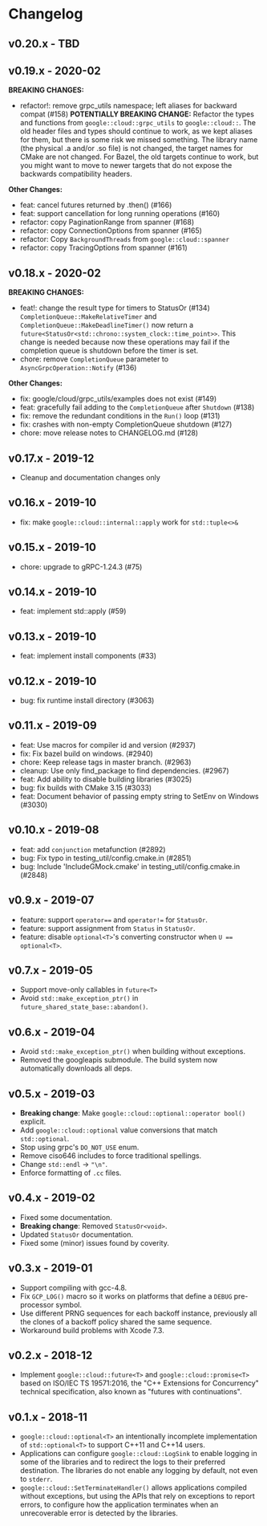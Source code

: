 # Changelog

## v0.20.x - TBD

## v0.19.x - 2020-02

**BREAKING CHANGES:**
* refactor!: remove grpc_utils namespace; left aliases for backward compat (#158)
  **POTENTIALLY BREAKING CHANGE:** Refactor the types and functions from
  `google::cloud::grpc_utils` to `google::cloud::`. The old header files and
  types should continue to work, as we kept aliases for them, but there is some
  risk we missed something. The library name (the physical .a and/or .so file)
  is not changed, the target names for CMake are not changed. For Bazel, the
  old targets continue to work, but you might want to move to newer targets
  that do not expose the backwards compatibility headers.

**Other Changes:**
* feat: cancel futures returned by .then() (#166)
* feat: support cancellation for long running operations (#160)
* refactor: copy PaginationRange from spanner (#168)
* refactor: copy ConnectionOptions from spanner (#165)
* refactor: Copy `BackgroundThreads` from `google::cloud::spanner`
* refactor: copy TracingOptions from spanner (#161)

## v0.18.x - 2020-02

**BREAKING CHANGES:**
* feat!: change the result type for timers to StatusOr (#134)
  `CompletionQueue::MakeRelativeTimer` and `CompletionQueue::MakeDeadlineTimer()`
  now return a `future<StatusOr<std::chrono::system_clock::time_point>>`.
  This change is needed because now these operations may fail if the completion
  queue is shutdown before the timer is set.
* chore: remove `CompletionQueue` parameter to `AsyncGrpcOperation::Notify` (#136)

**Other Changes:**
* fix: google/cloud/grpc_utils/examples does not exist (#149)
* feat: gracefully fail adding to the `CompletionQueue` after `Shutdown` (#138)
* fix: remove the redundant conditions in the `Run()` loop (#131)
* fix: crashes with non-empty CompletionQueue shutdown (#127)
* chore: move release notes to CHANGELOG.md (#128)

## v0.17.x - 2019-12

* Cleanup and documentation changes only

## v0.16.x - 2019-10

* fix: make `google::cloud::internal::apply` work for `std::tuple<>&`

## v0.15.x - 2019-10

* chore: upgrade to gRPC-1.24.3 (#75)

## v0.14.x - 2019-10

* feat: implement std::apply (#59)

## v0.13.x - 2019-10

* feat: implement install components (#33)

## v0.12.x - 2019-10

* bug: fix runtime install directory (#3063)

## v0.11.x - 2019-09

* feat: Use macros for compiler id and version (#2937)
* fix: Fix bazel build on windows. (#2940)
* chore: Keep release tags in master branch. (#2963)
* cleanup: Use only find_package to find dependencies. (#2967)
* feat: Add ability to disable building libraries (#3025)
* bug: fix builds with CMake 3.15 (#3033)
* feat: Document behavior of passing empty string to SetEnv on Windows (#3030)

## v0.10.x - 2019-08

* feat: add `conjunction` metafunction (#2892)
* bug: Fix typo in testing_util/config.cmake.in (#2851)
* bug: Include 'IncludeGMock.cmake' in testing_util/config.cmake.in (#2848)

## v0.9.x - 2019-07

* feature: support `operator==` and `operator!=` for `StatusOr`.
* feature: support assignment from `Status` in `StatusOr`.
* feature: disable `optional<T>`'s converting constructor when
  `U == optional<T>`.

## v0.7.x - 2019-05

* Support move-only callables in `future<T>`
* Avoid `std::make_exception_ptr()` in `future_shared_state_base::abandon()`.

## v0.6.x - 2019-04

* Avoid `std::make_exception_ptr()` when building without exceptions.
* Removed the googleapis submodule. The build system now automatically
  downloads all deps.

## v0.5.x - 2019-03

* **Breaking change**: Make `google::cloud::optional::operator bool()` explicit.
* Add `google::cloud::optional` value conversions that match `std::optional`.
* Stop using grpc's `DO_NOT_USE` enum.
* Remove ciso646 includes to force traditional spellings.
* Change `std::endl` -> `"\n"`.
* Enforce formatting of `.cc` files.

## v0.4.x - 2019-02

* Fixed some documentation.
* **Breaking change**: Removed `StatusOr<void>`.
* Updated `StatusOr` documentation.
* Fixed some (minor) issues found by coverity.

## v0.3.x - 2019-01

* Support compiling with gcc-4.8.
* Fix `GCP_LOG()` macro so it works on platforms that define a `DEBUG`
  pre-processor symbol.
* Use different PRNG sequences for each backoff instance, previously all the
  clones of a backoff policy shared the same sequence.
* Workaround build problems with Xcode 7.3.

## v0.2.x - 2018-12

* Implement `google::cloud::future<T>` and `google::cloud::promise<T>` based on
  ISO/IEC TS 19571:2016, the "C++ Extensions for Concurrency" technical
  specification, also known as "futures with continuations".

## v0.1.x - 2018-11

* `google::cloud::optional<T>` an intentionally incomplete implementation of
  `std::optional<T>` to support C++11 and C++14 users.
* Applications can configure `google::cloud::LogSink` to enable logging in some
  of the libraries and to redirect the logs to their preferred destination.
  The libraries do not enable any logging by default, not even to `stderr`.
* `google::cloud::SetTerminateHandler()` allows applications compiled without
  exceptions, but using the APIs that rely on exceptions to report errors, to
  configure how the application terminates when an unrecoverable error is
  detected by the libraries.
